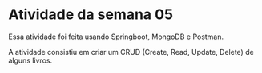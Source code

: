 # Atividade da semana 05

Essa atividade foi feita usando Springboot, MongoDB e Postman.

A atividade consistiu em criar um CRUD (Create, Read, Update, Delete) de alguns livros.
